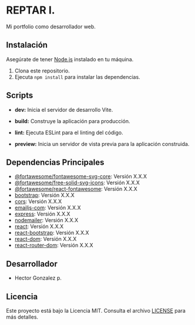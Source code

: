 # REPTAR I.

Mi portfolio como desarrollador web.

## Instalación

Asegúrate de tener [Node.js](https://nodejs.org/) instalado en tu máquina.

1. Clona este repositorio.
2. Ejecuta `npm install` para instalar las dependencias.

## Scripts

- **dev:** Inicia el servidor de desarrollo Vite.

- **build:** Construye la aplicación para producción.

- **lint:** Ejecuta ESLint para el linting del código.

- **preview:** Inicia un servidor de vista previa para la aplicación construida.


## Dependencias Principales

- [@fortawesome/fontawesome-svg-core](https://fontawesome.com/): Versión X.X.X
- [@fortawesome/free-solid-svg-icons](https://fontawesome.com/): Versión X.X.X
- [@fortawesome/react-fontawesome](https://fontawesome.com/): Versión X.X.X
- [bootstrap](https://getbootstrap.com/): Versión X.X.X
- [cors](https://www.npmjs.com/package/cors): Versión X.X.X
- [emailjs-com](https://www.emailjs.com/): Versión X.X.X
- [express](https://expressjs.com/): Versión X.X.X
- [nodemailer](https://nodemailer.com/): Versión X.X.X
- [react](https://reactjs.org/): Versión X.X.X
- [react-bootstrap](https://react-bootstrap.github.io/): Versión X.X.X
- [react-dom](https://reactjs.org/): Versión X.X.X
- [react-router-dom](https://reactrouter.com/): Versión X.X.X

## Desarrollador

- Hector Gonzalez p.

## Licencia

Este proyecto está bajo la Licencia MIT. Consulta el archivo [LICENSE](LICENSE) para más detalles.
